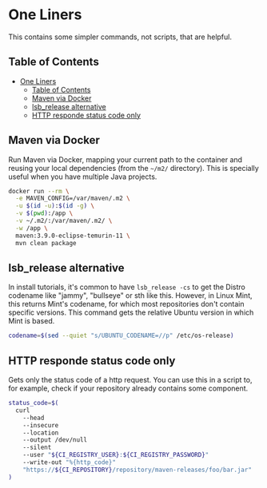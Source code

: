 # One Liners

This contains some simpler commands, not scripts, that are helpful.

## Table of Contents

- [One Liners](#one-liners)
  - [Table of Contents](#table-of-contents)
  - [Maven via Docker](#maven-via-docker)
  - [lsb\_release alternative](#lsb_release-alternative)
  - [HTTP responde status code only](#http-responde-status-code-only)

## Maven via Docker

Run Maven via Docker, mapping your current path to the container and reusing your local dependencies (from the `~/m2/` directory). This is specially useful when you have multiple Java projects.

```bash
docker run --rm \
  -e MAVEN_CONFIG=/var/maven/.m2 \
  -u $(id -u):$(id -g) \
  -v $(pwd):/app \
  -v ~/.m2/:/var/maven/.m2/ \
  -w /app \
  maven:3.9.0-eclipse-temurin-11 \
  mvn clean package
```

## lsb_release alternative

In install tutorials, it's common to have `lsb_release -cs` to get the Distro codename like "jammy", "bullseye" or sth like this. However, in Linux Mint, this returns Mint's codename, for which most repositories don't contain specific versions. This command gets the relative Ubuntu version in which Mint is based.

```bash
codename=$(sed --quiet "s/UBUNTU_CODENAME=//p" /etc/os-release)
```

## HTTP responde status code only

Gets only the status code of a http request. You can use this in a script to, for example, check if your repository already contains some component.

```bash
status_code=$(
  curl
    --head
    --insecure
    --location
    --output /dev/null
    --silent
    --user "${CI_REGISTRY_USER}:${CI_REGISTRY_PASSWORD}"
    --write-out "%{http_code}"
    "https://${CI_REPOSITORY}/repository/maven-releases/foo/bar.jar"
)
```

